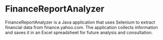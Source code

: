 # FinanceReportAnalyzer
FinanceReportAnalyzer is a Java application that uses Selenium to extract financial data from finance.yahoo.com. The application collects information and saves it in an Excel spreadsheet for future analysis and consultation.
